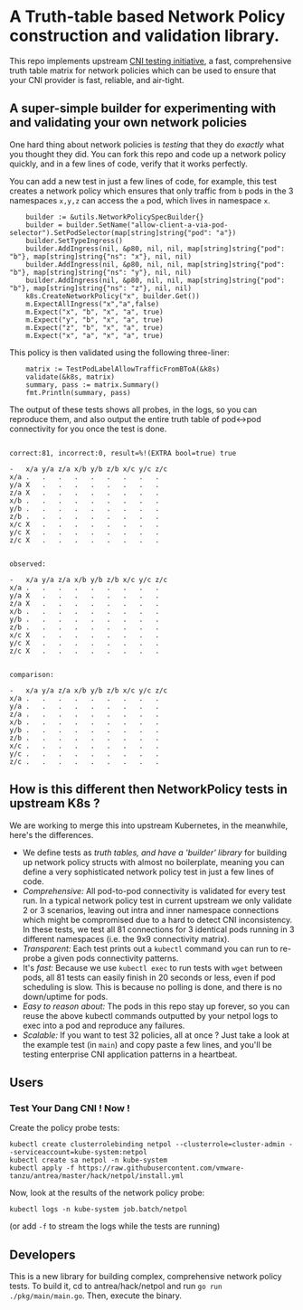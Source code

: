 # A Truth-table based Network Policy construction and validation library.

This repo implements upstream [CNI testing initiative](https://github.com/kubernetes/enhancements/pull/1568), a fast, comprehensive truth table matrix for network policies which can be used to ensure that your CNI provider is fast, reliable, and air-tight.

## A super-simple builder for experimenting with and validating your own network policies

One hard thing about network policies is *testing* that they do *exactly* what you thought they did. You can fork this repo and code up a network policy quickly, and in a few lines of code, verify that it works perfectly.

You can add a new test in just a few lines of code, for example, this test creates a network policy which ensures that 
only traffic from `b` pods in the 3 namespaces `x,y,z` can access the `a` pod, which lives in namespace `x`.

```
	builder := &utils.NetworkPolicySpecBuilder{}
	builder = builder.SetName("allow-client-a-via-pod-selector").SetPodSelector(map[string]string{"pod": "a"})
	builder.SetTypeIngress()
	builder.AddIngress(nil, &p80, nil, nil, map[string]string{"pod": "b"}, map[string]string{"ns": "x"}, nil, nil)
	builder.AddIngress(nil, &p80, nil, nil, map[string]string{"pod": "b"}, map[string]string{"ns": "y"}, nil, nil)
	builder.AddIngress(nil, &p80, nil, nil, map[string]string{"pod": "b"}, map[string]string{"ns": "z"}, nil, nil)
	k8s.CreateNetworkPolicy("x", builder.Get())
	m.ExpectAllIngress("x","a",false)
	m.Expect("x", "b", "x", "a", true)
	m.Expect("y", "b", "x", "a", true)
	m.Expect("z", "b", "x", "a", true)
	m.Expect("x", "a", "x", "a", true)
```

This policy is then validated using the following three-liner:

```
	matrix := TestPodLabelAllowTrafficFromBToA(&k8s)
	validate(&k8s, matrix)
	summary, pass := matrix.Summary()
	fmt.Println(summary, pass)
```

The output of these tests shows all probes, in the logs, so you can reproduce them, and also output the entire truth table of pod<->pod connectivity for you once the test is done. 

```

correct:81, incorrect:0, result=%!(EXTRA bool=true) true

-	x/a	y/a	z/a	x/b	y/b	z/b	x/c	y/c	z/c
x/a	.	.	.	.	.	.	.	.	.
y/a	X	.	.	.	.	.	.	.	.
z/a	X	.	.	.	.	.	.	.	.
x/b	.	.	.	.	.	.	.	.	.
y/b	.	.	.	.	.	.	.	.	.
z/b	.	.	.	.	.	.	.	.	.
x/c	X	.	.	.	.	.	.	.	.
y/c	X	.	.	.	.	.	.	.	.
z/c	X	.	.	.	.	.	.	.	.


observed:

-	x/a	y/a	z/a	x/b	y/b	z/b	x/c	y/c	z/c
x/a	.	.	.	.	.	.	.	.	.
y/a	X	.	.	.	.	.	.	.	.
z/a	X	.	.	.	.	.	.	.	.
x/b	.	.	.	.	.	.	.	.	.
y/b	.	.	.	.	.	.	.	.	.
z/b	.	.	.	.	.	.	.	.	.
x/c	X	.	.	.	.	.	.	.	.
y/c	X	.	.	.	.	.	.	.	.
z/c	X	.	.	.	.	.	.	.	.


comparison:

-	x/a	y/a	z/a	x/b	y/b	z/b	x/c	y/c	z/c
x/a	.	.	.	.	.	.	.	.	.
y/a	.	.	.	.	.	.	.	.	.
z/a	.	.	.	.	.	.	.	.	.
x/b	.	.	.	.	.	.	.	.	.
y/b	.	.	.	.	.	.	.	.	.
z/b	.	.	.	.	.	.	.	.	.
x/c	.	.	.	.	.	.	.	.	.
y/c	.	.	.	.	.	.	.	.	.
z/c	.	.	.	.	.	.	.	.	.

```

## How is this different then NetworkPolicy tests in upstream K8s ?

We are working to merge this into upstream Kubernetes, in the meanwhile, here's the differences.

- We define tests as *truth tables, and have a 'builder' library* for building up network policy structs with almost no boilerplate, meaning you can define a very sophisticated network policy test in just a few lines of code.
- *Comprehensive:* All pod-to-pod connectivity is validated for every test run.  In a typical network policy test in current upstream we only validate 2 or 3 scenarios, leaving out intra and inner namespace connections which might be compromised due to a hard to detect CNI inconsistency.  In these tests, we test all 81 connections for 3 identical pods running in 3 different namespaces (i.e. the 9x9 connectivity matrix).
- *Transparent:* Each test prints out a `kubectl` command you can run to re-probe a given pods connectivity patterns.
- It's *fast:* Because we use `kubectl exec` to run tests with `wget` between pods, all 81 tests can easily finish in 20 seconds or less, even if pod scheduling is slow.  This is because no polling is done, and there is no down/uptime for pods.
- *Easy to reason about:* The pods in this repo stay up forever, so you can reuse the above kubectl commands outputted by your netpol logs to exec into a pod and reproduce any failures.
- *Scalable:* If you want to test 32 policies, all at once ? Just take a look at the example test (in `main`) and copy paste a few lines, and you'll be testing enterprise CNI application patterns in a heartbeat.

## Users

### Test Your Dang CNI !  Now !

Create the policy probe tests:

```
kubectl create clusterrolebinding netpol --clusterrole=cluster-admin --serviceaccount=kube-system:netpol
kubectl create sa netpol -n kube-system
kubectl apply -f https://raw.githubusercontent.com/vmware-tanzu/antrea/master/hack/netpol/install.yml
```

Now, look at the results of the network policy probe:

```
kubectl logs -n kube-system job.batch/netpol
```
(or add `-f` to stream the logs while the tests are running)
 
## Developers

This is a new library for building complex, comprehensive network policy tests. To build it, cd to antrea/hack/netpol and run `go run ./pkg/main/main.go`. Then, execute the binary.
